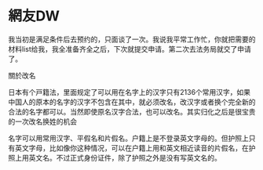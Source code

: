 # 網友DW

我当初是满足条件后去预约的，只面谈了一次。我说我平常工作忙，你就把需要的材料list给我，我全准备齐全之后，下次就提交申请。第二次去法务局就交了申请了。

關於改名

日本有个戸籍法，里面规定了可以用在名字上的汉字只有2136个常用汉字，如果中国人的原本的名字的汉字不包含在其中，就必须改名，改汉字或者换个完全新的合法的名字都可以。当然即使原名汉字合法，也可以改名。其实归化之后是很宝贵的一次改名换姓的机会

名字可以用常用汉字、平假名和片假名。户籍上是不登录英文字母的。但护照上只有英文字母，比如像你这种情况，可以在户籍上用和英文相近读音的片假名，在护照上用英文名。不过正式身份证件，除了护照之外是没有写英文名的。